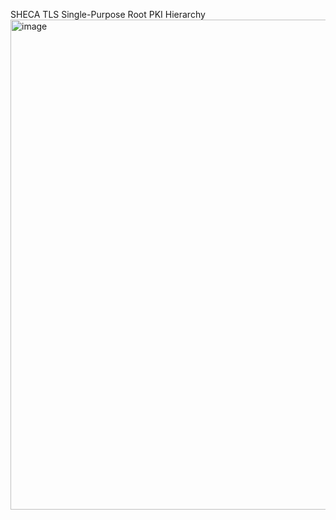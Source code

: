 SHECA TLS Single-Purpose Root PKI Hierarchy
<img width="1039" height="784" alt="image" src="https://github.com/user-attachments/assets/030b0def-c295-436a-8333-762949aa81b9" />
